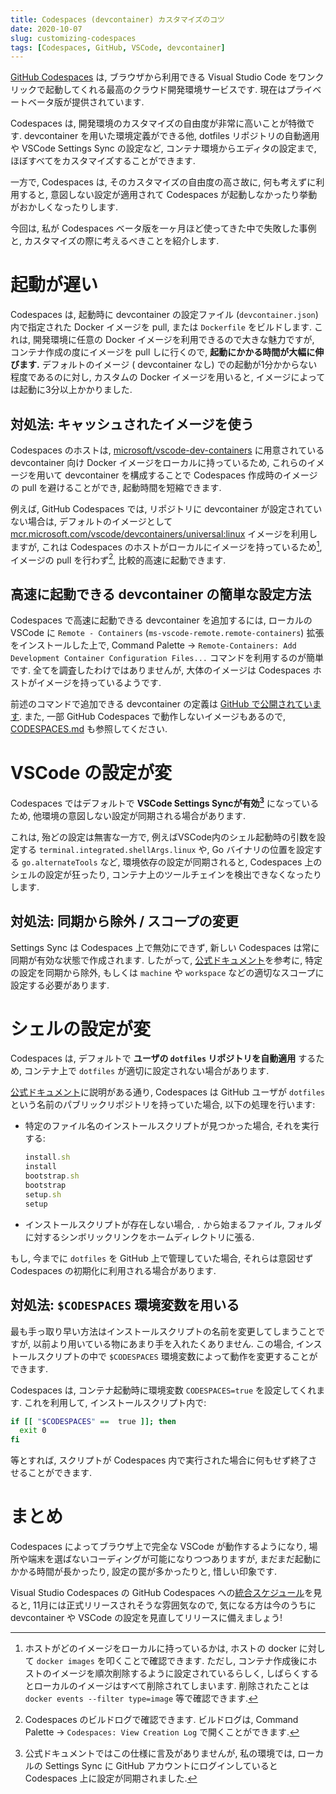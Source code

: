 ```yaml
---
title: Codespaces (devcontainer) カスタマイズのコツ
date: 2020-10-07
slug: customizing-codespaces
tags: [Codespaces, GitHub, VSCode, devcontainer]
---
```


[GitHub Codespaces](https://github.com/features/codespaces) は, ブラウザから利用できる Visual Studio Code をワンクリックで起動してくれる最高のクラウド開発環境サービスです. 現在はプライベートベータ版が提供されています.

Codespaces は, 開発環境のカスタマイズの自由度が非常に高いことが特徴です. devcontainer を用いた環境定義ができる他, dotfiles リポジトリの自動適用や VSCode Settings Sync の設定など, コンテナ環境からエディタの設定まで, ほぼすべてをカスタマイズすることができます.

一方で, Codespaces は, そのカスタマイズの自由度の高さ故に, 何も考えずに利用すると, 意図しない設定が適用されて Codespaces が起動しなかったり挙動がおかしくなったりします.

今回は, 私が Codespaces ベータ版を一ヶ月ほど使ってきた中で失敗した事例と, カスタマイズの際に考えるべきことを紹介します.

# 起動が遅い

Codespaces は, 起動時に devcontainer の設定ファイル (`devcontainer.json`) 内で指定された Docker イメージを pull, または `Dockerfile` をビルドします. これは, 開発環境に任意の Docker イメージを利用できるので大きな魅力ですが, コンテナ作成の度にイメージを pull しに行くので, **起動にかかる時間が大幅に伸びます.** デフォルトのイメージ ( devcontainer なし) での起動が1分かからない程度であるのに対し, カスタムの Docker イメージを用いると, イメージによっては起動に3分以上かかりました.

## 対処法: キャッシュされたイメージを使う

Codespaces のホストは,  [microsoft/vscode-dev-containers](https://github.com/microsoft/vscode-dev-containers) に用意されている devcontainer 向け Docker イメージをローカルに持っているため, これらのイメージを用いて devcontainer を構成することで Codespaces 作成時のイメージの pull を避けることができ, 起動時間を短縮できます.

例えば, GitHub Codespaces では, リポジトリに devcontainer が設定されていない場合は, デフォルトのイメージとして [mcr.microsoft.com/vscode/devcontainers/universal:linux](https://github.com/microsoft/vscode-dev-containers/tree/master/containers/codespaces-linux) イメージを利用しますが, これは Codespaces のホストがローカルにイメージを持っているため[^1], イメージの pull を行わず[^2], 比較的高速に起動できます.

## 高速に起動できる devcontainer の簡単な設定方法

Codespaces で高速に起動できる devcontainer を追加するには, ローカルの VSCode に `Remote - Containers` (`ms-vscode-remote.remote-containers`) 拡張をインストールした上で, Command Palette → `Remote-Containers: Add Development Container Configuration Files...` コマンドを利用するのが簡単です. 全てを調査したわけではありませんが, 大体のイメージは Codespaces ホストがイメージを持っているようです.

前述のコマンドで追加できる devcontainer の定義は [GitHub で公開されています](https://github.com/microsoft/vscode-dev-containers/tree/master/containers). また, 一部 GitHub Codespaces で動作しないイメージもあるので, [CODESPACES.md](https://github.com/microsoft/vscode-dev-containers/blob/master/containers/CODESPACES.md) も参照してください.

# VSCode の設定が変

Codespaces ではデフォルトで **VSCode Settings Syncが有効[^3]** になっているため, 他環境の意図しない設定が同期される場合があります.

これは, 殆どの設定は無害な一方で, 例えばVSCode内のシェル起動時の引数を設定する `terminal.integrated.shellArgs.linux` や, Go バイナリの位置を設定する `go.alternateTools` など, 環境依存の設定が同期されると, Codespaces 上のシェルの設定が狂ったり, コンテナ上のツールチェインを検出できなくなったりします.

## 対処法: 同期から除外 / スコープの変更

Settings Sync は Codespaces 上で無効にできず, 新しい Codespaces は常に同期が有効な状態で作成されます. したがって, [公式ドキュメント](https://code.visualstudio.com/docs/editor/settings-sync#_configuring-synced-data)を参考に, 特定の設定を同期から除外, もしくは `machine` や `workspace` などの適切なスコープに設定する必要があります.

# シェルの設定が変

Codespaces は, デフォルトで **ユーザの `dotfiles` リポジトリを自動適用** するため, コンテナ上で `dotfiles` が適切に設定されない場合があります.

[公式ドキュメント](https://docs.github.com/en/free-pro-team@latest/github/developing-online-with-codespaces/personalizing-codespaces-for-your-account)に説明がある通り, Codespaces は GitHub ユーザが `dotfiles` という名前のパブリックリポジトリを持っていた場合, 以下の処理を行います:

- 特定のファイル名のインストールスクリプトが見つかった場合, それを実行する:

    ```jsx
    install.sh
    install
    bootstrap.sh
    bootstrap
    setup.sh
    setup
    ```

- インストールスクリプトが存在しない場合, `.` から始まるファイル, フォルダに対するシンボリックリンクをホームディレクトリに張る.

もし, 今までに `dotfiles` を GitHub 上で管理していた場合, それらは意図せず Codespaces の初期化に利用される場合があります.

## 対処法: `$CODESPACES` 環境変数を用いる

最も手っ取り早い方法はインストールスクリプトの名前を変更してしまうことですが, 以前より用いている物にあまり手を入れたくありません. この場合, インストールスクリプトの中で `$CODESPACES` 環境変数によって動作を変更することができます.

Codespaces は, コンテナ起動時に環境変数 `CODESPACES=true` を設定してくれます. これを利用して, インストールスクリプト内で:

```bash
if [[ "$CODESPACES" ==  true ]]; then
  exit 0
fi
```

等とすれば, スクリプトが Codespaces 内で実行された場合に何もせず終了させることができます.

# まとめ

Codespaces によってブラウザ上で完全な VSCode が動作するようになり, 場所や端末を選ばないコーディングが可能になりつつありますが, まだまだ起動にかかる時間が長かったり, 設定の罠が多かったりと, 惜しい印象です.

Visual Studio Codespaces の GitHub Codespaces への[統合スケジュール](https://devblogs.microsoft.com/visualstudio/visual-studio-codespaces-is-consolidating-into-github-codespaces/)を見ると, 11月には正式リリースされそうな雰囲気なので, 気になる方は今のうちに devcontainer や VSCode の設定を見直してリリースに備えましょう!

[^1]: ホストがどのイメージをローカルに持っているかは, ホストの docker に対して `docker images` を叩くことで確認できます. ただし, コンテナ作成後にホストのイメージを順次削除するように設定されているらしく, しばらくするとローカルのイメージはすべて削除されてしまいます. 削除されたことは `docker events --filter type=image` 等で確認できます.

[^2]: Codespaces のビルドログで確認できます. ビルドログは, Command Palette → `Codespaces: View Creation Log` で開くことができます.

[^3]: 公式ドキュメントではこの仕様に言及がありませんが, 私の環境では, ローカルの Settings Sync に GitHub アカウントにログインしていると Codespaces 上に設定が同期されました.